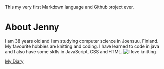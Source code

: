 This my very first Markdown language and Github project ever.

# About Jenny
I am 38 years old and I am studying computer science in Joensuu, Finland.
My favourite hobbies are knitting and coding. I have learned to code in java and I also have some skills in JavaScript, CSS and HTML.
![I love knitting](https://images.pexels.com/photos/2767653/pexels-photo-2767653.jpeg?auto=compress&cs=tinysrgb&dpr=2&h=300&w=700)

[My Diary](diary-023.md)
